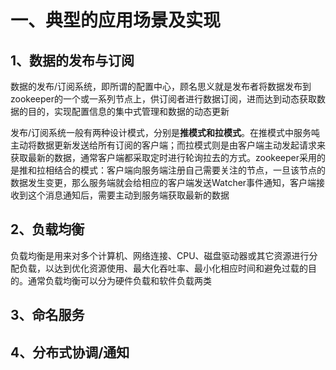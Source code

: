 # 一、典型的应用场景及实现

## 1、数据的发布与订阅

数据的发布/订阅系统，即所谓的配置中心，顾名思义就是发布者将数据发布到zookeeper的一个或一系列节点上，供订阅者进行数据订阅，进而达到动态获取数据的目的，实现配置信息的集中式管理和数据的动态更新

发布/订阅系统一般有两种设计模式，分别是**推模式和拉模式**。在推模式中服务吨主动将数据更新发送给所有订阅的客户端；而拉模式则是由客户端主动发起请求来获取最新的数据，通常客户端都采取定时进行轮询拉去的方式。zookeeper采用的是推和拉相结合的模式：客户端向服务端注册自己需要关注的节点，一旦该节点的数据发生变更，那么服务端就会给相应的客户端发送Watcher事件通知，客户端接收到这个消息通知后，需要主动到服务端获取最新的数据

## 2、负载均衡

负载均衡是用来对多个计算机、网络连接、CPU、磁盘驱动器或其它资源进行分配负载，以达到优化资源使用、最大化吞吐率、最小化相应时间和避免过载的目的。通常负载均衡可以分为硬件负载和软件负载两类

## 3、命名服务

## 4、分布式协调/通知

